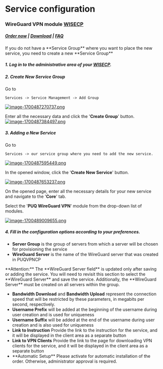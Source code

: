 # Service configuration

### WireGuard VPN module **[WISECP](https://puqcloud.com/link.php?id=78)** 

##### [Order now](https://puqcloud.com/index.php?rp=/store/wisecp-module-wireguard-vpn) | [Download](https://download.puqcloud.com/WISECP/Product/PUQ_WISECP-WireGuard-VPN/) | [FAQ](https://faq.puqcloud.com/)

<p class="callout info">If you do not have a **Service Group** where you want to place the new service, you need to create a new **Service Group**</p>

##### 1. Log in to the administrative area of your **[WISECP](https://puqcloud.com/link.php?id=78)**.

##### 2. Create New Service Group

  
Go to

```
Services -> Service Management -> Add Group
```

[![image-1700487270737.png](https://doc.puq.info/uploads/images/gallery/2023-11/scaled-1680-/image-1700487270737.png)](https://doc.puq.info/uploads/images/gallery/2023-11/image-1700487270737.png)

Enter all the necessary data and click the '**Create Group**' button.  
[![image-1700487384497.png](https://doc.puq.info/uploads/images/gallery/2023-11/scaled-1680-/image-1700487384497.png)](https://doc.puq.info/uploads/images/gallery/2023-11/image-1700487384497.png)

##### 3. Adding a New Service  
  


Go to

```
Services -> our service group where you need to add the new service.
```

[![image-1700487595449.png](https://doc.puq.info/uploads/images/gallery/2023-11/scaled-1680-/image-1700487595449.png)](https://doc.puq.info/uploads/images/gallery/2023-11/image-1700487595449.png)

In the opened window, click the '**Create New Service**' button.

[![image-1700487653237.png](https://doc.puq.info/uploads/images/gallery/2023-11/scaled-1680-/image-1700487653237.png)](https://doc.puq.info/uploads/images/gallery/2023-11/image-1700487653237.png)

On the opened page, enter all the necessary details for your new service and navigate to the '**Core**' tab.  
  
Select the '**PUQ WireGuard VPN**' module from the drop-down list of modules.

[![image-1700489009655.png](https://doc.puq.info/uploads/images/gallery/2023-11/scaled-1680-/image-1700489009655.png)](https://doc.puq.info/uploads/images/gallery/2023-11/image-1700489009655.png)

##### 4. Fill in the configuration options according to your preferences.

- **Server Group** is the group of servers from which a server will be chosen for provisioning the service
- **WireGuard Server** is the name of the WireGuard server that was created in PUQVPNCP

<p class="callout warning">**Attention:**   
The **WireGuard Server field** is updated only after saving or adding the service.   
You will need to revisit this section to select the **WireGuard Server** and save the service.   
Additionally, the **WireGuard Server** must be created on all servers within the group.</p>

- **Bandwidth Download** and **Bandwidth Upload** represent the connection speed that will be restricted by these parameters, in megabits per second, respectively.
- **Username Prefix** will be added at the beginning of the username during user creation and is used for uniqueness
- **Username Suffix** will be added at the end of the username during user creation and is also used for uniqueness
- **Link to Instruction** Provide the link to the instruction for the service, and it will be displayed in the client area as a separate button
- **Link to VPN Clients** Provide the link to the page for downloading VPN clients for the service, and it will be displayed in the client area as a separate button
- <div>**Automatic Setup** Please activate for automatic installation of the order. Otherwise, administrator approval is required.</div>

<div id="bkmrk--3"><div></div></div>